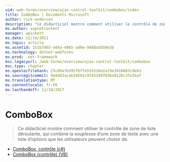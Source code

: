 ```yaml
---
uid: web-forms/overview/ajax-control-toolkit/combobox/index
title: ComboBox | Documents Microsoft
author: rick-anderson
description: "Ce didacticiel montre comment utiliser le contrôle de zone de liste déroulante, qui combine la souplesse d’une zone de texte avec une liste d’options que les utilisateurs peuvent choisir de."
ms.author: aspnetcontent
manager: wpickett
ms.date: 11/14/2011
ms.topic: article
ms.assetid: 151b7865-e84a-4965-ad0e-9468a5b50e3b
ms.technology: dotnet-webforms
ms.prod: .net-framework
msc.legacyurl: /web-forms/overview/ajax-control-toolkit/combobox
msc.type: chapter
ms.openlocfilehash: 23c09a7b395f6ffa555516e2a19e3918083c9eb3
ms.sourcegitcommit: 9a9483aceb34591c97451997036a9120c3fe2baf
ms.translationtype: MT
ms.contentlocale: fr-FR
ms.lasthandoff: 11/10/2017
---
```

<a name="combobox"></a>ComboBox
====================
> Ce didacticiel montre comment utiliser le contrôle de zone de liste déroulante, qui combine la souplesse d’une zone de texte avec une liste d’options que les utilisateurs peuvent choisir de.


- [ComboBox, contrôle (c#)](how-do-i-use-the-combobox-control-cs.md)
- [ComboBox (contrôle) (VB)](how-do-i-use-the-combobox-control-vb.md)
